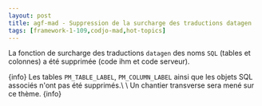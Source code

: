 ```yaml
---
layout: post
title: agf-mad - Suppression de la surcharge des traductions datagen
tags: [framework-1-109,codjo-mad,hot-topics]
---
```

La fonction de surcharge des traductions ```datagen``` des noms ```SQL``` (tables et colonnes) a été supprimée (code ihm et code serveur).

{info}
Les tables ```PM_TABLE_LABEL```, ```PM_COLUMN_LABEL``` ainsi que les objets SQL associés n'ont pas été supprimés.\\
\\
Un chantier transverse sera mené sur ce thème.
{info}
